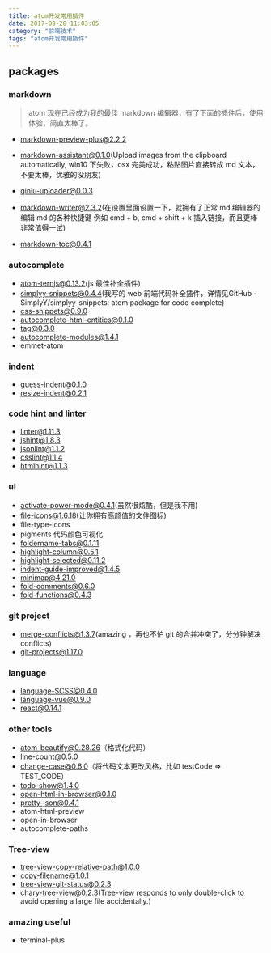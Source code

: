 ```yaml
---
title: atom开发常用插件
date: 2017-09-28 11:03:05
category: "前端技术"
tags: "atom开发常用插件"
---
```


## packages
### markdown
> atom 现在已经成为我的最佳 markdown 编辑器，有了下面的插件后，使用体验，简直太棒了。


- markdown-preview-plus@2.2.2

- markdown-assistant@0.1.0(Upload images from the clipboard automatically, win10 下失败，osx 完美成功，粘贴图片直接转成 md 文本，不要太棒，优雅的没朋友)
- qiniu-uploader@0.0.3
- markdown-writer@2.3.2(在设置里面设置一下，就拥有了正常 md 编辑器的编辑 md 的各种快捷键 例如 cmd + b, cmd + shift + k 插入链接，而且更棒非常值得一试)
- markdown-toc@0.4.1


### autocomplete
- atom-ternjs@0.13.2(js 最佳补全插件)
- simplyy-snippets@0.4.4(我写的 web 前端代码补全插件，详情见GitHub - SimplyY/simplyy-snippets: atom package for code complete)
- css-snippets@0.9.0
- autocomplete-html-entities@0.1.0
- tag@0.3.0
- autocomplete-modules@1.4.1
- emmet-atom

### indent
- guess-indent@0.1.0
- resize-indent@0.2.1

### code hint and linter
- linter@1.11.3
- jshint@1.8.3
- jsonlint@1.1.2
- csslint@1.1.4
- htmlhint@1.1.3

### ui
- activate-power-mode@0.4.1(虽然很炫酷，但是我不用)
- file-icons@1.6.18(让你拥有高颜值的文件图标)
- file-type-icons
- pigments 代码颜色可视化
- foldername-tabs@0.1.11
- highlight-column@0.5.1
- highlight-selected@0.11.2
- indent-guide-improved@1.4.5
- minimap@4.21.0
- fold-comments@0.6.0
- fold-functions@0.4.3

### git project
- merge-conflicts@1.3.7(amazing ，再也不怕 git 的合并冲突了，分分钟解决 conflicts)
- git-projects@1.17.0

### language
- language-SCSS@0.4.0
- language-vue@0.9.0
- react@0.14.1

### other tools
- atom-beautify@0.28.26（格式化代码）
- line-count@0.5.0
- change-case@0.6.0（将代码文本更改风格，比如 testCode => TEST_CODE）
- todo-show@1.4.0
- open-html-in-browser@0.1.0
- pretty-json@0.4.1
- atom-html-preview
- open-in-browser
- autocomplete-paths

### Tree-view
- tree-view-copy-relative-path@1.0.0
- copy-filename@1.0.1
- tree-view-git-status@0.2.3
- chary-tree-view@0.2.3(Tree-view responds to only double-click to avoid opening a large file accidentally.)

### amazing useful
- terminal-plus
